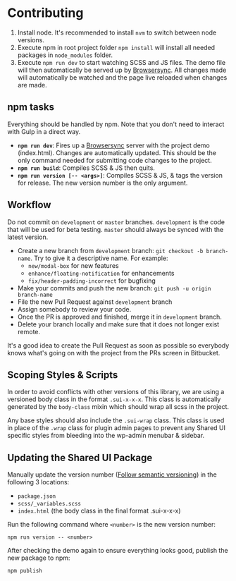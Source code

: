 # Contributing

1. Install node. It's recommended to install `nvm` to switch between node versions.
2. Execute npm in root project folder `npm install` will install all needed packages in `node_modules` folder.
3. Execute `npm run dev` to start watching SCSS and JS files. The demo file will then automatically be served up by [Browsersync](https://browsersync.io/). All changes made will automatically be watched and the page live reloaded when changes are made.

## npm tasks
Everything should be handled by npm. Note that you don't need to interact with Gulp in a direct way.

* **`npm run dev`**: Fires up a [Browsersync](https://browsersync.io/) server with the project demo (index.html). Changes are automatically updated. This should be the only command needed for submitting code changes to the project.
* **`npm run build`**: Compiles SCSS & JS then quits.
* **`npm run version [-- <args>]`**: Compiles SCSS & JS, & tags the version for release. The new version number is the only argument.

## Workflow

Do not commit on `development` or `master` branches. `development` is the code that will be used for beta testing. `master` should always be synced with the latest version.

- Create a new branch from `development` branch: `git checkout -b branch-name`. Try to give it a descriptive name. For example:
    * `new/modal-box` for new features
    * `enhance/floating-notification` for enhancements
    * `fix/header-padding-incorrect` for bugfixing
- Make your commits and push the new branch: `git push -u origin branch-name`
- File the new Pull Request against `development` branch
- Assign somebody to review your code.
- Once the PR is approved and finished, merge it in `development` branch.
- Delete your branch locally and make sure that it does not longer exist remote.

It's a good idea to create the Pull Request as soon as possible so everybody knows what's going on with the project from the PRs screen in Bitbucket.

## Scoping Styles & Scripts

In order to avoid conflicts with other versions of this library, we are using a versioned body class in the format `.sui-x-x-x`. This class is automatically generated by the `body-class` mixin which should wrap all scss in the project.

Any base styles should also include the `.sui-wrap` class. This class is used in place of the `.wrap` class for plugin admin pages to prevent any Shared UI specific styles from bleeding into the wp-admin menubar & sidebar.

## Updating the Shared UI Package

Manually update the version number ([Follow semantic versioning](http://semver.org/)) in the following 3 locations:

+ `package.json`
+ `scss/_variables.scss`
+ `index.html` (the body class in the final format .sui-x-x-x)

Run the following command where `<number>` is the new version number:

```
npm run version -- <number>
```

After checking the demo again to ensure everything looks good, publish the new package to npm:

```
npm publish
```
